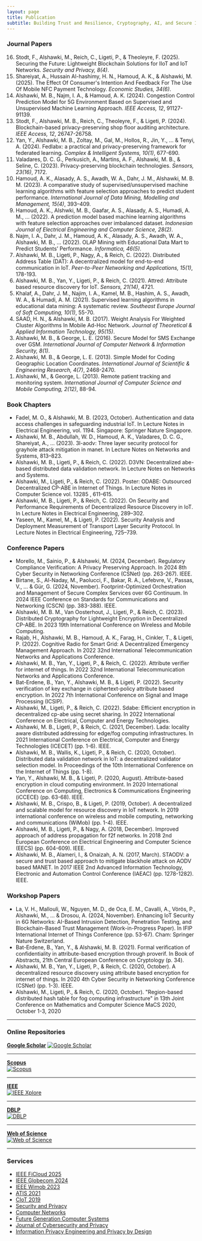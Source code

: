 ```yaml
---
layout: page
title: Publication
subtitle: Building Trust and Resilience, Cryptography, AI, and Secure Infrastructures
---
```


### Journal Papers
<ol class="bracketed" start="16" reversed>
    <li>Stodt, F., Alshawki, M., Reich, C., Ligeti, P., & Theoleyre, F. (2025). Securing the Future: Lightweight Blockchain Solutions for IIoT and IoT Networks. <i>Security and Privacy, 8(4)</i>.</li>
    <li>Shareiyat, A., Hussain Al-hashimy, H. N., Hamoud, A. K., & Alshawki, M. (2025). The Effect Of Consumer's Intention And Feedback For The Use Of Mobile NFC Payment Technology. <i>Economic Studies, 34(6)</i>.</li>
    <li>Alshawki, M. B., Najm, I. A., & Hamoud, A. K. (2024). Congestion Control Prediction Model for 5G Environment Based on Supervised and Unsupervised Machine Learning Approach. <i>IEEE Access, 12</i>, 91127-91139.</li>
    <li>Stodt, F., Alshawki, M. B., Reich, C., Theoleyre, F., & Ligeti, P. (2024). Blockchain-based privacy-preserving shop floor auditing architecture. <i>IEEE Access, 12</i>, 26747-26758.</li>
    <li>Yan, Y., Alshawki, M. B., Zoltay, M., Gal, M., Hollos, R., Jin, Y., ... & Tenyi, A. (2024). Fedlabx: a practical and privacy-preserving framework for federated learning. <i>Complex & Intelligent Systems, 10(1)</i>, 677-690.</li>
    <li>Valadares, D. C. G., Perkusich, A., Martins, A. F., Alshawki, M. B., & Seline, C. (2023). Privacy-preserving blockchain technologies. <i>Sensors, 23(16)</i>, 7172.</li>
    <li>Hamoud, A. K., Alasady, A. S., Awadh, W. A., Dahr, J. M., Alshawki, M. B. M. (2023). A comparative study of supervised/unsupervised machine learning algorithms with feature selection approaches to predict student performance. <i>International Journal of Data Mining, Modelling and Management, 15(4)</i>, 393–409.</li>
    <li>Hamoud, A. K., Alshwki, M. B., Gaafar, A. S., Alasady, A. S., Humadi, A. M., ... (2022). A prediction model based machine learning algorithms with feature selection approaches over imbalanced dataset. <i>Indonesian Journal of Electrical Engineering and Computer Science, 28(2)</i>.</li>
    <li>Najm, I. A., Dahr, J. M., Hamoud, A. K., Alasady, A. S., Awadh, W. A., Alshawki, M. B., ... (2022). OLAP Mining with Educational Data Mart to Predict Students’ Performance. <i>Informatica, 46(5)</i>.</li>
    <li>Alshawki, M. B., Ligeti, P., Nagy, A., & Reich, C. (2022). Distributed Address Table (DAT): A decentralized model for end-to-end communication in IoT. <i>Peer-to-Peer Networking and Applications, 15(1)</i>, 178-193.</li>
    <li>Alshawki, M. B., Yan, Y., Ligeti, P., & Reich, C. (2021). Attred: Attribute based resource discovery for IoT. <i>Sensors, 21(14)</i>, 4721.</li>
    <li>Khalaf, A., Dahr, J. M., Najim, I. A., Kamel, M. B., Hashim, A. S., Awadh, W. A., & Humadi, A. M. (2021). Supervised learning algorithms in educational data mining: A systematic review. <i>Southeast Europe Journal of Soft Computing, 10(1)</i>, 55-70.</li>
    <li>SAAD, H. N., & Alshawki, M. B. (2017). Weight Analysis For Weighted Cluster Algorithms In Mobile Ad-Hoc Network. <i>Journal of Theoretical & Applied Information Technology, 95(15)</i>.</li>
    <li>Alshawki, M. B., & George, L. E. (2016). Secure Model for SMS Exchange over GSM. <i>International Journal of Computer Network & Information Security, 8(1)</i>.</li>
    <li>Alshawki, M. B., & George, L. E. (2013). Simple Model for Coding Geographic Location Coordinates. <i>International Journal of Scientific & Engineering Research, 4(7)</i>, 2468-2470.</li>
    <li>Alshawki, M., & George, L. (2013). Remote patient tracking and monitoring system. <i>International Journal of Computer Science and Mobile Computing, 2(12)</i>, 88-94.</li>
</ol>

### Book Chapters
- Fadel, M. O., & Alshawki, M. B. (2023, October). Authentication and data access challenges in safeguarding industrial IoT. In Lecture Notes in Electrical Engineering, vol. 1194. Singapore: Springer Nature Singapore.
- Alshawki, M. B., Abdullah, W. D., Hamoud, A. K., Valadares, D. C. G., Shareiyat, A., ... (2023). 3l-aodv: Three layer security protocol for grayhole attack mitigation in manet. In Lecture Notes on Networks and Systems, 813–823.
- Alshawki, M. B., Ligeti, P., & Reich, C. (2022). D3VN: Decentralized abe-based distributed data validation network. In Lecture Notes on Networks and Systems.
- Alshawki, M., Ligeti, P., & Reich, C. (2022). Poster: ODABE: Outsourced Decentralized CP-ABE in Internet of Things. In Lecture Notes in Computer Science vol. 13285 , 611–615.
- Alshawki, M. B., Ligeti, P., & Reich, C. (2022). On Security and Performance Requirements of Decentralized Resource Discovery in IoT. In Lecture Notes in Electrical Engineering, 289–302.
- Yaseen, M., Kamel, M., & Ligeti, P. (2022). Security Analysis and Deployment Measurement of Transport Layer Security Protocol. In Lecture Notes in Electrical Engineering, 725–739.


### Conference Papers
- Morello, M., Sainio, P., & Alshawki, M. (2024, December). Regulatory Compliance Verification: A Privacy Preserving Approach. In 2024 8th Cyber Security in Networking Conference (CSNet) (pp. 263-267). IEEE.
- Birtane, S., Al-Naday, M., Paolucci, F., Bakar, R. A., Lefebvre, V., Passas, V., ... & Gür, G. (2024, November). Footprint-Optimized Orchestration and Management of Secure Complex Services over 6G Continuum. In 2024 IEEE Conference on Standards for Communications and Networking (CSCN) (pp. 383-388). IEEE.
- Alshawki, M. B. M., Van Oosterhout, J., Ligeti, P., & Reich, C. (2023). Distributed Cryptography for Lightweight Encryption in Decentralized CP-ABE. In 2023 19th International Conference on Wireless and Mobile Computing.
- Rajab, H., Alshawki, M. B., Hamoud, A. K., Farag, H., Cinkler, T., & Ligeti, P. (2022). Cognitive Radio for Smart Grid: A Decentralized Emergency Management Approach. In 2022 32nd International Telecommunication Networks and Applications Conference.
- Alshawki, M. B., Yan, Y., Ligeti, P., & Reich, C. (2022). Attribute verifier for internet of things. In 2022 32nd International Telecommunication Networks and Applications Conference.
- Bat-Erdene, B., Yan, Y., Alshawki, M. B., & Ligeti, P. (2022). Security verification of key exchange in ciphertext-policy attribute based encryption. In 2022 7th International Conference on Signal and Image Processing (ICSIP).
- Alshawki, M., Ligeti, P., & Reich, C. (2022). Sdabe: Efficient encryption in decentralized cp-abe using secret sharing. In 2022 International Conference on Electrical, Computer and Energy Technologies.
- Alshawki, M. B., Ligeti, P., & Reich, C. (2021, December). Lada: locality aware distributed addressing for edge/fog computing infrastructures. In 2021 International Conference on Electrical, Computer and Energy Technologies (ICECET) (pp. 1-6). IEEE.
- Alshawki, M. B., Wallis, K., Ligeti, P., & Reich, C. (2020, October). Distributed data validation network in IoT: a decentralized validator selection model. In Proceedings of the 10th International Conference on the Internet of Things (pp. 1-8).
- Yan, Y., Alshawki, M. B., & Ligeti, P. (2020, August). Attribute-based encryption in cloud computing environment. In 2020 International Conference on Computing, Electronics & Communications Engineering (iCCECE) (pp. 63-68). IEEE.
- Alshawki, M. B., Crispo, B., & Ligeti, P. (2019, October). A decentralized and scalable model for resource discovery in IoT network. In 2019 international conference on wireless and mobile computing, networking and communications (WiMob) (pp. 1-4). IEEE.
- Alshawki, M. B., Ligeti, P., & Nagy, A. (2018, December). Improved approach of address propagation for f2f networks. In 2018 2nd European Conference on Electrical Engineering and Computer Science (EECS) (pp. 604-609). IEEE.
- Alshawki, M. B., Alameri, I., & Onaizah, A. N. (2017, March). STAODV: a secure and trust based approach to mitigate blackhole attack on AODV based MANET. In 2017 IEEE 2nd Advanced Information Technology, Electronic and Automation Control Conference (IAEAC) (pp. 1278-1282). IEEE.

### Workshop Papers
- La, V. H., Mallouli, W., Nguyen, M. D., de Oca, E. M., Cavalli, A., Vörös, P., Alshawki, M., ... & Drosou, A. (2024, November). Enhancing IoT Security in 6G Networks: AI-Based Intrusion Detection, Penetration Testing, and Blockchain-Based Trust Management (Work-in-Progress Paper). In IFIP International Internet of Things Conference (pp. 53-67). Cham: Springer Nature Switzerland.
- Bat-Erdene, B., Yan, Y., & Alshawki, M. B. (2021). Formal verification of confidentiality in attribute-based encryption through proverif. In Book of Abstracts, 21th Central European Conference on Cryptology (p. 34).
- Alshawki, M. B., Yan, Y., Ligeti, P., & Reich, C. (2020, October). A decentralized resource discovery using attribute based encryption for internet of things. In 2020 4th Cyber Security in Networking Conference (CSNet) (pp. 1-3). IEEE.
- Alshawki, M., Ligeti, P., & Reich, C. (2020, October). "Region-based distributed hash table for fog computing infrastructure" in 13th Joint Conference on Mathematics and Computer Science MaCS 2020, October 1-3, 2020

---


### Online Repositories

[**Google Scholar**](https://scholar.google.com/citations?hl=en&user=fg0AuD8AAAAJ) 
<a href="https://scholar.google.com/citations?hl=en&user=fg0AuD8AAAAJ" target="_blank">
  <img src="/assets/img/gs.jpg" alt="Google Scholar">
</a> 

---

  
[**Scopus**](https://www.scopus.com/authid/detail.uri?authorId=57195277220)  
<a href="https://www.scopus.com/authid/detail.uri?authorId=57195277220" target="_blank">
  <img src="/assets/img/sc.png" alt="Scopus">
</a>
 
---

  
[**IEEE**](https://ieeexplore.ieee.org/author/893347168306437)  
<a href="https://ieeexplore.ieee.org/author/893347168306437" target="_blank">
  <img src="/assets/img/ieee.png" alt="IEEE Xplore">
</a> 

---

[**DBLP**](https://dblp.org/pid/400/1551.html)  
<a href="https://dblp.org/pid/400/1551.html" target="_blank">
  <img src="/assets/img/DBLP.png" alt="DBLP">
</a> 

---

[**Web of Science**](https://www.webofscience.com/wos/author/record/C-7051-2018)  
<a href="https://www.webofscience.com/wos/author/record/C-7051-2018" target="_blank">
  <img src="/assets/img/clarivate-web-of-science.png" alt="Web of Science">
</a> 

---


### Services
- <a href="https://ficloud.org/2025/" target="_blank">IEEE FiCloud 2025</a>
- <a href="https://globecom2024.ieee-globecom.org/" target="_blank">IEEE Globecom 2024</a>
- <a href="http://www.wimob.org/wimob2023/" target="_blank">IEEE Wimob 2023</a>
- <a href="https://www.atis2021.conferences.academy/" target="_blank">ATIS 2021</a>
- [CIoT 2019]()
- <a href="https://onlinelibrary.wiley.com/journal/24756725" target="_blank">Security and Privacy</a>
- <a href="https://www.sciencedirect.com/journal/computer-networks" target="_blank">Computer Networks</a>
- <a href="https://www.sciencedirect.com/journal/future-generation-computer-systems" target="_blank">Future Generation Computer Systems</a>
- <a href="https://www.mdpi.com/journal/jcp" target="_blank">Journal of Cybersecurity and Privacy</a>
- <a href="https://www.pearson.com/en-us/subject-catalog/p/information-privacy-engineering-and-privacy-by-design/P200000007406/9780137582341" target="_blank">Information Privacy Engineering and Privacy by Design</a>
